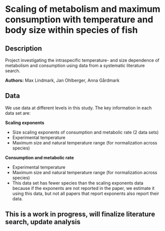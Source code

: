 # Scaling of metabolism and maximum consumption with temperature and body size within species of fish
## Description
Project investigating the intraspecific temperature- and size dependence of metabolism and consumption using data from a systematic literature search.

**Authors:** Max Lindmark, Jan Ohlberger, Anna Gårdmark

## Data
We use data at different levels in this study. The key information in each data set are:

**Scaling exponents**
+ Size scaling exponents of consumption and metabolic rate (2 data sets)
+ Experimental temperature
+ Maximum size and natural temperature range (for normalization across species)
 
**Consumption and metabolic rate**
+ Experimental temperature
+ Maximum size and natural temperature range (for normalization across species)
+ This data set has fewer species than the scaling exponents data because if the exponents are not reported in the paper, we estimate it using this data, but not all papers that report exponents also report their data.
 
## This is a work in progress, will finalize literature search, update analysis